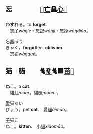 ## <span lang=zh-tw>忘　　　　 <samp>🤔[亡]()🪦[心]()💜</samp></span>

**わす**れる。to **forget**.    
　忘[了]()*wàŋle*。忘[記]()*wàŋjì*。忘[掉]()*wàŋdiào*。   
 
忘[却]()<kbd>ぼう<br>きゃく</kbd>。**forgot**ten. **oblivion**.   
　忘[卻]()*wàŋquè*。
## <span lang=zh-tw>猫　貓　　 <samp>🐈[豸]()🐈‍⬛[苗]()🌱</samp></span>

**ねこ**。a **cat**.   
　貓[儿]()*māor*。貓[咪]()*māomī*。

[愛]()猫<kbd>あい<br>びょう</kbd>。pet **cat**.　愛[貓]()*àimāo*。   

[子]()猫<kbd>こ<br>ねこ</kbd>。**kitten**.　小[貓]()*xiǎomāo*。   
